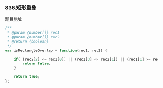 ### 836.矩形重叠

[题目地址](https://leetcode-cn.com/problems/rectangle-overlap/)

```javascript
/**
 * @param {number[]} rec1
 * @param {number[]} rec2
 * @return {boolean}
 */
var isRectangleOverlap = function(rec1, rec2) {

    if( (rec2[2] <= rec1[0]) || (rec1[3] <= rec2[1]) || (rec1[1] >= rec2[3]) || (rec2[0] >= rec1[2]) ) {
        return false;
    }

    return true;
};
```